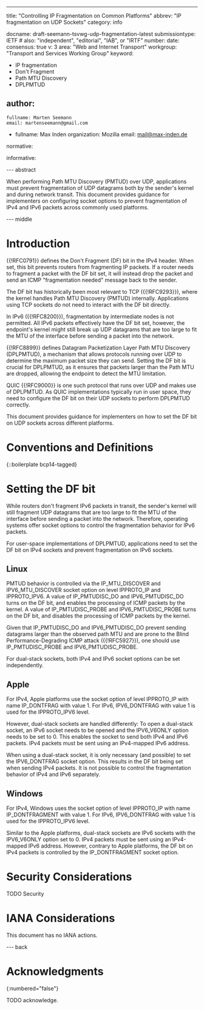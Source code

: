 ---

title: "Controlling IP Fragmentation on Common Platforms"
abbrev: "IP fragmentation on UDP Sockets"
category: info

docname: draft-seemann-tsvwg-udp-fragmentation-latest
submissiontype: IETF  # also: "independent", "editorial", "IAB", or "IRTF"
number:
date:
consensus: true
v: 3
area: "Web and Internet Transport"
workgroup: "Transport and Services Working Group"
keyword:
 - IP fragmentation
 - Don't Fragment
 - Path MTU Discovery
 - DPLPMTUD

author:
 -
    fullname: Marten Seemann
    email: martenseemann@gmail.com
 -
    fullname: Max Inden
    organization: Mozilla
    email: mail@max-inden.de

normative:

informative:


--- abstract

When performing Path MTU Discovery (PMTUD) over UDP, applications must prevent
fragmentation of UDP datagrams both by the sender's kernel and during network
transit. This document provides guidance for implementers on configuring socket
options to prevent fragmentation of IPv4 and IPv6 packets across commonly used
platforms.

--- middle

# Introduction

{{!RFC0791}} defines the Don't Fragment (DF) bit in the IPv4 header. When set,
this bit prevents routers from fragmenting IP packets. If a router needs to
fragment a packet with the DF bit set, it will instead drop the packet and send
an ICMP "fragmentation needed" message back to the sender.

The DF bit has historically been most relevant to TCP ({{!RFC9293}}), where the
kernel handles Path MTU Discovery (PMTUD) internally. Applications using TCP
sockets do not need to interact with the DF bit directly.

In IPv6 ({{!RFC8200}}), fragmentation by intermediate nodes is not permitted.
All IPv6 packets effectively have the DF bit set, however, the endpoint's kernel
might still break up UDP datagrams that are too large to fit the MTU of the
interface before sending a packet into the network.

{{!RFC8899}} defines Datagram Packetization Layer Path MTU Discovery (DPLPMTUD),
a mechanism that allows protocols running over UDP to determine the maximum
packet size they can send. Setting the DF bit is crucial for DPLPMTUD, as it
ensures that packets larger than the Path MTU are dropped, allowing the endpoint
to detect the MTU limitation.

QUIC {{!RFC9000}} is one such protocol that runs over UDP and makes use of
DPLPMTUD. As QUIC implementations typically run in user space, they need to
configure the DF bit on their UDP sockets to perform DPLPMTUD correctly.

This document provides guidance for implementers on how to set the DF bit on UDP
sockets across different platforms.


# Conventions and Definitions

{::boilerplate bcp14-tagged}


# Setting the DF bit

While routers don't fragment IPv6 packets in transit, the sender's kernel will
still fragment UDP datagrams that are too large to fit the MTU of the interface
before sending a packet into the network. Therefore, operating systems offer
socket options to control the fragmentation behavior for IPv6 packets.

For user-space implementations of DPLPMTUD, applications need to set the DF bit on
IPv4 sockets and prevent fragmentation on IPv6 sockets.

## Linux

PMTUD behavior is controlled via the IP_MTU_DISCOVER and IPV6_MTU_DISCOVER
socket option on level IPPROTO_IP and IPPROTO_IPV6. A value of IP_PMTUDISC_DO
and IPV6_PMTUDISC_DO turns on the DF bit, and enables the processing of ICMP
packets by the kernel. A value of IP_PMTUDISC_PROBE and IPV6_PMTUDISC_PROBE
turns on the DF bit, and disables the processing of ICMP packets by the kernel.

Given that IP_PMTUDISC_DO and IPV6_PMTUDISC_DO prevent sending datagrams larger
than the observed path MTU and are prone to the Blind Performance-Degrading ICMP
attack ({{!RFC5927}}), one should use IP_PMTUDISC_PROBE and IPV6_PMTUDISC_PROBE.

For dual-stack sockets, both IPv4 and IPv6 socket options can be set
independently.


## Apple

For IPv4, Apple platforms use the socket option of level IPPROTO_IP with name
IP_DONTFRAG with value 1. For IPv6, IPV6_DONTFRAG with value 1 is used for the
IPPROTO_IPV6 level.

However, dual-stack sockets are handled differently: To open a dual-stack socket,
an IPv6 socket needs to be opened and the IPV6_V6ONLY option needs to be set to
0. This enables the socket to send both IPv4 and IPv6 packets. IPv4 packets must
be sent using an IPv4-mapped IPv6 address.

When using a dual-stack socket, it is only necessary (and possible) to set the
IPV6_DONTFRAG socket option. This results in the DF bit being set when sending
IPv4 packets. It is not possible to control the fragmentation behavior of IPv4
and IPv6 separately.


## Windows

For IPv4, Windows uses the socket option of level IPPROTO_IP with name
IP_DONTFRAGMENT with value 1. For IPv6, IPV6_DONTFRAG with value 1 is used for
the IPPROTO_IPV6 level.

Similar to the Apple platforms, dual-stack sockets are IPv6 sockets with the
IPV6_V6ONLY option set to 0. IPv4 packets must be sent using an IPv4-mapped
IPv6 address. However, contrary to Apple platforms, the DF bit on IPv4
packets is controlled by the IP_DONTFRAGMENT socket option.


# Security Considerations

TODO Security


# IANA Considerations

This document has no IANA actions.


--- back

# Acknowledgments
{:numbered="false"}

TODO acknowledge.
